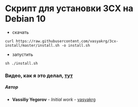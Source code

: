 # Скрипт для установки 3CX на Debian 10

- скачать
```
curl https://raw.githubusercontent.com/vasyakrg/3cx-install/master/install.sh -o install.sh
```

- запустить
```
sh ./install.sh
```

### Видео, как я это делал, [тут](https://youtu.be/QHXiQI7APcE)
##### Автор
 - **Vassiliy Yegorov** - *Initial work* - [vasyakrg](https://github.com/vasyakrg)
